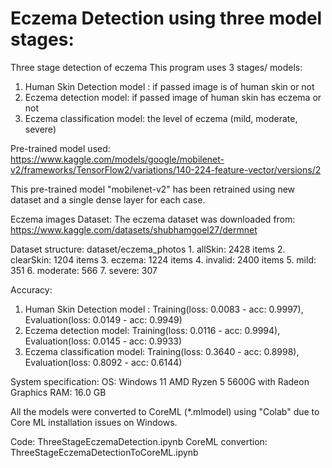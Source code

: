 # Eczema Detection using three model stages:
Three stage detection of eczema
This program uses 3 stages/ models:
1. Human Skin Detection model : if passed image is of human skin or not
2. Eczema detection model: if passed image of human skin has eczema or not
3. Eczema classification model: the level of eczema (mild, moderate, severe)

Pre-trained model used: https://www.kaggle.com/models/google/mobilenet-v2/frameworks/TensorFlow2/variations/140-224-feature-vector/versions/2

This pre-trained model "mobilenet-v2" has been retrained using new dataset and a single dense layer for each case.


Eczema images Dataset:
The eczema dataset was downloaded from: https://www.kaggle.com/datasets/shubhamgoel27/dermnet

Dataset structure: dataset/eczema_photos
    1. allSkin: 2428 items
    2. clearSkin: 1204 items
    3. eczema: 1224 items
    4. invalid: 2400 items
    5. mild: 351
    6. moderate: 566
    7. severe: 307

Accuracy:
1. Human Skin Detection model : Training(loss: 0.0083 - acc: 0.9997), Evaluation(loss: 0.0149 - acc: 0.9949)
2. Eczema detection model: Training(loss: 0.0116 - acc: 0.9994), Evaluation(loss: 0.0145 - acc: 0.9933)
3. Eczema classification model: Training(loss: 0.3640 - acc: 0.8998), Evaluation(loss: 0.8092 - acc: 0.6144)

System specification:
OS: Windows 11
AMD Ryzen 5 5600G with Radeon Graphics
RAM: 16.0 GB

All the models were converted to CoreML (*.mlmodel) using "Colab" due to Core ML installation issues on Windows.

Code: ThreeStageEczemaDetection.ipynb
CoreML convertion: ThreeStageEczemaDetectionToCoreML.ipynb
